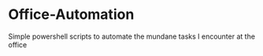 # Office-Automation
Simple powershell scripts to automate the mundane tasks I encounter at the office
